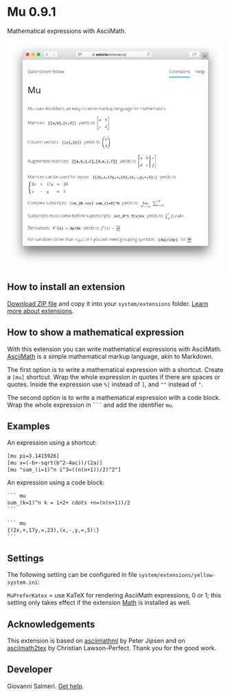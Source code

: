 # Mu 0.9.1

Mathematical expressions with AsciiMath.

<p align="center"><img src="SCREENSHOT.png" alt="Screenshot"></p>

## How to install an extension

[Download ZIP file](https://github.com/GiovanniSalmeri/yellow-mu/archive/refs/heads/main.zip) and copy it into your `system/extensions` folder. [Learn more about extensions](https://github.com/annaesvensson/yellow-update).

## How to show a mathematical expression

With this extension you can write mathematical expressions with AsciiMath. [AsciiMath](http://asciimath.org/) is a simple mathematical markup language, akin to Markdown.

The first option is to write a mathematical expression with a shortcut. Create a `[mu]` shortcut. Wrap the whole expression in quotes if there are spaces or quotes. Inside the expression use `%|` instead of `]`, and `""` instead of `"`.

The second option is to write a mathematical expression with a code block. Wrap the whole expression in `` ``` `` and add the identifier `mu`.

## Examples

An expression using a shortcut:

    [mu pi=3.1415926]
    [mu x=(-b+-sqrt(b^2-4ac))/(2a)]
    [mu "sum_(i=1)^n i^3=((n(n+1))/2)^2"]

An expression using a code block:

    ``` mu
    sum_(k=1)^n k = 1+2+ cdots +n=(n(n+1))/2
    ```

    ``` mu
    {(2x,+,17y,=,23),(x,-,y,=,5):}
    ```

## Settings

The following setting can be configured in file `system/extensions/yellow-system.ini`:

`MuPreferKatex` = use KaTeX for rendering AsciiMath expressions, 0 or 1; this setting only takes effect if the extension [Math](https://github.com/GiovanniSalmeri/yellow-math) is installed as well.

## Acknowledgements

This extension is based on [asciimathml](https://github.com/asciimath/asciimathml) by Peter Jipsen and on [asciimath2tex](https://github.com/christianp/asciimath2tex) by Christian Lawson-Perfect. Thank you for the good work.

## Developer

Giovanni Salmeri. [Get help](https://datenstrom.se/yellow/help/).
